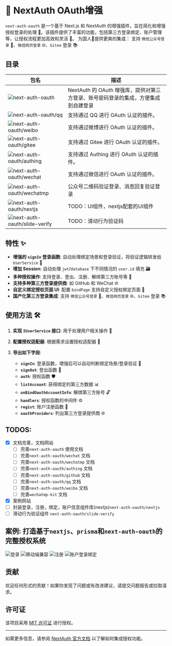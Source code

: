 # 🚀 NextAuth OAuth增强

`next-auth-oauth` 是一个基于 Next.js 和 NextAuth 的增强插件，旨在简化和增强授权登录的处理 🔐。该插件提供了丰富的功能，包括第三方登录绑定、账户管理等，让授权流程更加高效和灵活 💪。
为国人🚩提供更爽的集成： 支持 `微信公众号登录` 🐉、`微信网页登录` 🌐、`Gitee` 登录 📚

## 目录

| 包名                                                                                                                                                                                                                | 描述                                                                               |
| ------------------------------------------------------------------------------------------------------------------------------------------------------------------------------------------------------------------- | ---------------------------------------------------------------------------------- |
| ![next-auth-oauth](https://img.shields.io/npm/v/next-auth-oauth.svg?logo=nodedotjs&label=next-auth-oauth&link=https%3A%2F%2Fwww.npmjs.com%2Fpackage%2Fnext-auth-oauth)                                              | NextAuth 的 OAuth 增强库，提供对第三方登录、账号密码登录的集成，方便集成到自建登录 |
| ![next-auth-oauth/qq](https://img.shields.io/npm/v/@next-auth-oauth/qq?logo=nodedotjs&label=@next-auth-oauth/qq&link=https%3A%2F%2Fwww.npmjs.com%2Fpackage%2F@next-auth-oauth/qq)                                   | 支持通过 QQ 进行 OAuth 认证的插件。                                                |
| ![next-auth-oauth/weibo](https://img.shields.io/npm/v/@next-auth-oauth/weibo?logo=nodedotjs&label=@next-auth-oauth/weibo&link=https%3A%2F%2Fwww.npmjs.com%2Fpackage%2F@next-auth-oauth/weibo)                       | 支持通过微博进行 OAuth 认证的插件。                                                |
| ![next-auth-oauth/gitee](https://img.shields.io/npm/v/@next-auth-oauth/gitee?logo=nodedotjs&label=@next-auth-oauth/gitee&link=https%3A%2F%2Fwww.npmjs.com%2Fpackage%2F@next-auth-oauth/gitee)                       | 支持通过 Gitee 进行 OAuth 认证的插件。                                             |
| ![next-auth-oauth/authing](https://img.shields.io/npm/v/@next-auth-oauth/authing?logo=nodedotjs&label=@next-auth-oauth/authing&link=https%3A%2F%2Fwww.npmjs.com%2Fpackage%2F@next-auth-oauth/authing)               | 支持通过 Authing 进行 OAuth 认证的插件。                                           |
| ![next-auth-oauth/wechat](https://img.shields.io/npm/v/@next-auth-oauth/wechat?logo=nodedotjs&label=@next-auth-oauth/wechat&link=https%3A%2F%2Fwww.npmjs.com%2Fpackage%2F@next-auth-oauth/wechat)                   | 支持通过微信进行 OAuth 认证的插件。                                                |
| ![next-auth-oauth/wechatmp](https://img.shields.io/npm/v/@next-auth-oauth/wechatmp?logo=nodedotjs&label=@next-auth-oauth/wechatmp&link=https%3A%2F%2Fwww.npmjs.com%2Fpackage%2F@next-auth-oauth/wechat)             | 公众号二维码验证登录、消息回复验证登录                                             |
| ![next-auth-oauth/nextjs](https://img.shields.io/npm/v/@next-auth-oauth/nextjs?logo=nodedotjs&label=@next-auth-oauth/nextjs&link=https%3A%2F%2Fwww.npmjs.com%2Fpackage%2F@next-auth-oauth/wechat)                   | TODO：UI组件，nextjs配套的UI组件                                                   |
| ![next-auth-oauth/slide-verify](https://img.shields.io/npm/v/@next-auth-oauth/slide-verify?logo=nodedotjs&label=@next-auth-oauth/slide-verify&link=https%3A%2F%2Fwww.npmjs.com%2Fpackage%2F@next-auth-oauth/wechat) | TODO：滑动行为验证码                                                               |

## 特性 ✨

- **增强的 `signIn` 登录函数**: 自动处理绑定场景和登录验证，将验证逻辑转发给 `UserService` 🔄
- **增加 Session**: 自动处理 `jwt`/`database` 下不同情况的 `user.id` 填充 🗃️
- **多种授权操作**: 支持登录、登出、注册、解绑第三方账号等 🔑
- **支持多种第三方登录提供商**: 如 GitHub 和 WeChat 🌐
- **自定义绑定授权页面 UI**: 配置 `bindPage` 支持自定义授权绑定页面 🎨
- **国产化第三方登录集成**: 支持 `微信公众号登录` 🐉、`微信网页登录` 🌐、`Gitee` 登录 📚

## 使用方法 🛠️

1. **实现 `IUserService` 接口**: 用于处理用户相关操作 👤
2. **配置授权适配器**: 根据需求设置授权适配器 🔧
3. **导出如下字段**:

   - **`signIn`**: 登录函数，增强后可以自动判断绑定场景/登录验证 🔑
   - **`signOut`**: 登出函数 🚪
   - **`auth`**: 授权函数 🛡️
   - **`listAccount`**: 获得绑定的第三方数据 📊
   - **`unBindOauthAccountInfo`**: 解绑第三方账号 🔓
   - **`handlers`**: 授权函数的中间件 ⚙️
   - **`regist`**: 账户注册函数 📝
   - **`oauthProviders`**: 列出第三方登录提供商 🌐

## TODOS:

- [x] 文档完善，文档网站
  - [ ] 完善`next-auth-oauth` 使用文档
  - [ ] 完善`next-auth-oauth/wechat` 文档
  - [ ] 完善`next-auth-oauth/wechatmp` 文档
  - [ ] 完善`next-auth-oauth/authing` 文档
  - [ ] 完善`next-auth-oauth/github` 文档
  - [ ] 完善`next-auth-oauth/qq` 文档
  - [ ] 完善`next-auth-oauth/weibo` 文档
  - [ ] 完善`wechatmp-kit` 文档
- [x] 案例网站
- [ ] 封装登录，注册，绑定，账户信息组件库(nextjs)`next-auth-oauth/nextjs`
- [ ] 滑动行为验证组件 `next-auth-oauth/slide-verify`

## 案例: 打造基于`nextjs`、`prisma`和`next-auth-oauth`的完整授权系统

![登录](assets/nextjs-uaa-login-pc.png)
![移动端兼容](assets/nextjs-uaa-login.png)
![注册](assets/nextjs-uaa-regist.png)
![账户登录绑定](assets/nextjs-uaa-oauth-login.png)

## 贡献

欢迎任何形式的贡献！如果你发现了问题或有改进建议，请提交问题报告或拉取请求。

## 许可证

该项目采用 [MIT 许可证](LICENSE) 进行授权。

---

如需更多信息，请参阅 [NextAuth 官方文档](https://next-auth.js.org/) 以了解如何集成授权功能。
